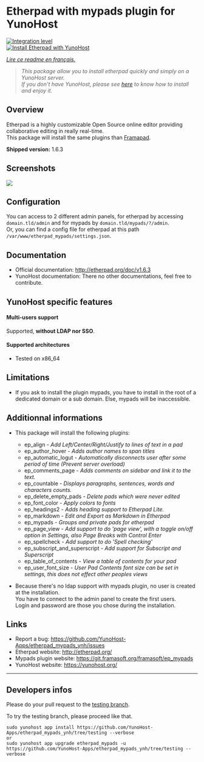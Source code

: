 # Etherpad with mypads plugin for YunoHost

[![Integration level](https://dash.yunohost.org/integration/etherpad_mypads.svg)](https://ci-apps.yunohost.org/jenkins/job/etherpad_mypads%20%28Community%29/lastBuild/consoleFull)  
[![Install Etherpad with YunoHost](https://install-app.yunohost.org/install-with-yunohost.png)](https://install-app.yunohost.org/?app=etherpad_mypads)

*[Lire ce readme en français.](./README_fr.md)*

> *This package allow you to install etherpad quickly and simply on a YunoHost server.  
If you don't have YunoHost, please see [here](https://yunohost.org/#/install) to know how to install and enjoy it.*

## Overview
Etherpad is a highly customizable Open Source online editor providing collaborative editing in really real-time.  
This package will install the same plugins than [Framapad](https://framapad.org/).

**Shipped version:** 1.6.3

## Screenshots

![](http://etherpad.org/img/screenshot.png)

## Configuration

You can access to 2 different admin panels, for etherpad by accessing `domain.tld/admin` and for mypads by `domain.tld/mypads/?/admin`.  
Or, you can find a config file for etherpad at this path `/var/www/etherpad_mypads/settings.json`.

## Documentation

 * Official documentation: http://etherpad.org/doc/v1.6.3
 * YunoHost documentation: There no other documentations, feel free to contribute.

## YunoHost specific features

#### Multi-users support

Supported, **without LDAP nor SSO**.

#### Supported architectures

* Tested on x86_64

## Limitations

* If you ask to install the plugin mypads, you have to install in the root of a dedicated domain or a sub domain. Else, mypads will be inaccessible.

## Additionnal informations

* This package will install the following plugins:

  * ep_align - *Add Left/Center/Right/Justify to lines of text in a pad*
  * ep_author_hover - *Adds author names to span titles*
  * ep_automatic_logut - *Automatically disconnects user after some period of time (Prevent server overload)*
  * ep_comments_page - *Adds comments on sidebar and link it to the text.*
  * ep_countable - *Displays paragraphs, sentences, words and characters counts.*
  * ep_delete_empty_pads - *Delete pads which were never edited*
  * ep_font_color - *Apply colors to fonts*
  * ep_headings2 - *Adds heading support to Etherpad Lite.*
  * ep_markdown - *Edit and Export as Markdown in Etherpad*
  * ep_mypads - *Groups and private pads for etherpad*
  * ep_page_view - *Add support to do 'page view', with a toggle on/off option in Settings, also Page Breaks with Control Enter*
  * ep_spellcheck - *Add support to do 'Spell checking'*
  * ep_subscript_and_superscript - *Add support for Subscript and Superscript*
  * ep_table_of_contents - *View a table of contents for your pad*
  * ep_user_font_size - *User Pad Contents font size can be set in settings, this does not effect other peoples views*

* Because there's no ldap support with mypads plugin, no user is created at the installation.  
You have to connect to the admin panel to create the first users.  
Login and password are those you chose during the installation.

## Links

 * Report a bug: https://github.com/YunoHost-Apps/etherpad_mypads_ynh/issues
 * Etherpad website: http://etherpad.org/
 * Mypads plugin website: https://git.framasoft.org/framasoft/ep_mypads
 * YunoHost website: https://yunohost.org/

---

Developers infos
----------------

Please do your pull request to the [testing branch](https://github.com/YunoHost-Apps/etherpad_mypads_ynh/tree/testing).

To try the testing branch, please proceed like that.
```
sudo yunohost app install https://github.com/YunoHost-Apps/etherpad_mypads_ynh/tree/testing --verbose
or
sudo yunohost app upgrade etherpad_mypads -u https://github.com/YunoHost-Apps/etherpad_mypads_ynh/tree/testing --verbose
```
